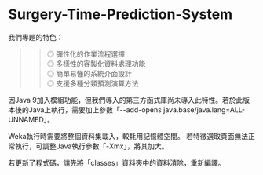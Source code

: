 # Surgery-Time-Prediction-System

我們專題的特色：  
 >>◎ 彈性化的作業流程選擇  
  ◎ 多樣性的客製化資料處理功能  
  ◎ 簡單易懂的系統介面設計  
  ◎ 支援多種分類預測演算方法  

因Java 9加入模組功能，但我們導入的第三方函式庫尚未導入此特性。若於此版本後的Java上執行，需要加上參數「--add-opens java.base/java.lang=ALL-UNNAMED」。

Weka執行時需要將整個資料集載入，較耗用記憶體空間。
若特徵選取頁面無法正常執行，可調整Java執行參數「-Xmx」，將其加大。

若更新了程式碼，請先將「classes」資料夾中的資料清除，重新編譯。
